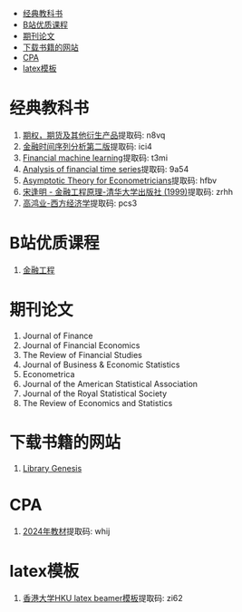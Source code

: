 - [经典教科书](#经典教科书)
- [B站优质课程](#B站优质课程)
- [期刊论文](#期刊论文)
- [下载书籍的网站](#下载书籍的网站)
- [CPA](#CPA)
- [latex模板](#latex模板)
# 经典教科书
1. [期权，期货及其他衍生产品](https://pan.baidu.com/s/1exibvNOPn4i8aD8beH4o-w?pwd=n8vq)提取码: n8vq
2. [金融时间序列分析第二版](https://pan.baidu.com/s/1CkTfzMCCc9vPYXeQDjPXmQ?pwd=ici4)提取码: ici4
3. [Financial machine learning](https://pan.baidu.com/s/17G3Sxi7rJ6-tsPgCMYtXlw?pwd=t3mi)提取码: t3mi
4. [Analysis of financial time series](https://pan.baidu.com/s/1NX-KZVCeGYMLuqaxWHwb5A?pwd=9a54)提取码: 9a54
5. [Asymptotic Theory for Econometricians](https://pan.baidu.com/s/1Gwaki5l73hDgo9qa3hoYmg?pwd=hfbv)提取码: hfbv
6. [宋逢明 - 金融工程原理-清华大学出版社 (1999)](https://pan.baidu.com/s/1iVRb_mZMsqqHVMgQNoZmqw?pwd=zrhh)提取码: zrhh
7. [高鸿业-西方经济学](https://pan.baidu.com/s/1Ag1a0KI8Q4YORinRj3iKxA?pwd=pcs3)提取码: pcs3

# B站优质课程
1. [金融工程](https://www.bilibili.com/video/BV1TF411T7m5/?spm_id_from=333.788&vd_source=76c7850fa4d74c2a9ddeccdc5474983f)

# 期刊论文
1. Journal of Finance
2. Journal of Financial Economics
3. The Review of Financial Studies
4. Journal of Business & Economic Statistics
5. Econometrica
6. Journal of the American Statistical Association
7. Journal of the Royal Statistical Society
8. The Review of Economics and Statistics
# 下载书籍的网站
1. [Library Genesis](https://libgen.rs/)
# CPA
1. [2024年教材](https://pan.baidu.com/s/16o6kH1khCLVIV5BUJ0Z1nw?pwd=whij)提取码: whij

# latex模板
1. [香港大学HKU latex beamer模板](https://pan.baidu.com/s/1UgxwMJVcC1lzYQoBsHzg7Q?pwd=zi62)提取码: zi62
